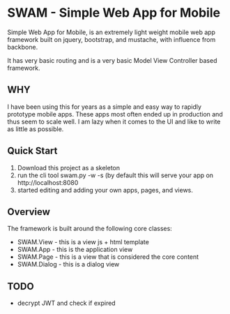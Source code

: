 # SWAM - Simple Web App for Mobile

Simple Web App for Mobile, is an extremely light weight mobile web app framework built on jquery, bootstrap, and mustache, with influence from backbone.

It has very basic routing and is a very basic Model View Controller based framework.

## WHY

I have been using this for years as a simple and easy way to rapidly prototype mobile apps.  These apps most often ended up in production and thus seem to scale well.   I am lazy when it comes to the UI and like to write as little as possible.

## Quick Start

 1. Download this project as a skeleton
 2. run the cli tool swam.py -w -s (by default this will serve your app on http://localhost:8080
 3. started editing and adding your own apps, pages, and views.

## Overview

The framework is built around the following core classes:
 * SWAM.View - this is a view js + html template
 * SWAM.App - this is the application view
 * SWAM.Page - this is a view that is considered the core content
 * SWAM.Dialog - this is a dialog view

## TODO

 * decrypt JWT and check if expired
 